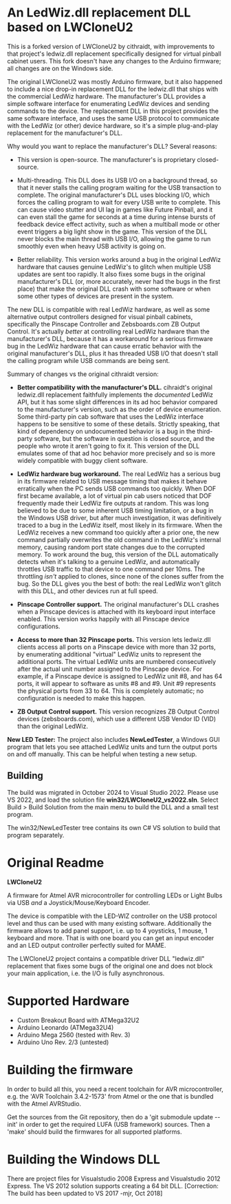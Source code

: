 # An LedWiz.dll replacement DLL based on LWCloneU2

This is a forked version of LWCloneU2 by cithraidt, with improvements
to that project's ledwiz.dll replacement specifically designed for
virtual pinball cabinet users.  This fork doesn't have any changes
to the Arduino firmware; all changes are on the Windows side.

The original LWCloneU2 was mostly Arduino firmware, but it also happened to
include a nice drop-in replacement DLL for the ledwiz.dll that ships
with the commercial LedWiz hardware.  The manufacturer's DLL provides
a simple software interface for enumerating LedWiz devices and sending
commands to the device.  The replacement DLL in this project provides
the same software interface, and uses the same USB protocol to
communicate with the LedWiz (or other) device hardware, so it's a
simple plug-and-play replacement for the manufacturer's DLL.

Why would you want to replace the manufacturer's DLL?  Several reasons:

* This version is open-source.  The manufacturer's is proprietary
closed-source.

* Multi-threading.  This DLL does its USB I/O on a background
thread, so that it never stalls the calling program waiting for
the USB transaction to complete.  The original manufacturer's DLL
uses blocking I/O, which forces the calling program to wait for
every USB write to complete.  This can cause video stutter and
UI lag in games like Future Pinball, and it can even stall the
game for seconds at a time during intense bursts of feedback
device effect activity, such as when a multiball mode or other
event triggers a big light show in the game.  This version of the
DLL never blocks the main thread with USB I/O, allowing the game 
to run smoothly even when heavy USB activity is going on.

* Better reliability.  This version works around a bug in the original 
LedWiz hardware that causes genuine LedWiz's to glitch when multiple USB 
updates are sent too rapidly.  It also fixes some bugs in the original
manufacturer's DLL (or, more accurately, never had the bugs in the
first place) that make the original DLL crash with some software or
when some other types of devices are present in the system.


The new DLL is compatible with real LedWiz hardware, as well as some
alternative output controllers designed for visual pinball cabinets,
specifically the Pinscape Controller and Zebsboards.com ZB Output
Control.  It's actually *better* at controlling real LedWiz hardware
than the manufacturer's DLL, because it has a workaround for
a serious firmware bug in the LedWiz hardware that can cause erratic
behavior with the original manufacturer's DLL, plus it has threaded
USB I/O that doesn't stall the calling program while USB commands
are being sent.

Summary of changes vs the original cithraidt version:

* **Better compatibility with the manufacturer's DLL.**  cihraidt's
original ledwiz.dll replacement faithfully implements the *documented*
LedWiz API, but it has some slight differences in its ad hoc behavior
compared to the manufacturer's version, such as the order of device
enumeration.  Some third-party pin cab software that uses the LedWiz
interface happens to be sensitive to some of these details.  Strictly
speaking, that kind of dependency on undocumented behavior is a bug in
the third-party software, but the software in question is closed
source, and the people who wrote it aren't going to fix it.  This
version of the DLL emulates some of that ad hoc behavior more
precisely and so is more widely compatible with buggy client software.

* **LedWiz hardware bug workaround.** The real LedWiz has a serious
bug in its firmware related to USB message timing that makes it behave
erratically when the PC sends USB commands too quickly.  When DOF first
became available, a lot of virtual pin cab users noticed that DOF
frequently made their LedWiz fire outputs at random.  This was long
believed to be due to some inherent USB timing limitation, or a bug 
in the Windows USB driver, but after much investigation, it was
definitively traced to a bug in the LedWiz itself, most likely in
its firmware.  When the LedWiz receives a new command too quickly
after a prior one, the new command partially overwrites the old 
command in the LedWiz's internal memory, causing random port state
changes due to the corrupted memory.  To work around the bug, this 
version of the DLL automatically detects when it's talking to a genuine 
LedWiz, and automatically throttles USB traffic to that device to one 
command per 10ms.  The throttling *isn't* applied to clones, since none
of the clones suffer from the bug.  So the DLL gives you the best of both:
the real LedWiz won't glitch with this DLL, and other devices run at full speed.

* **Pinscape Controller support.** The original manufacturer's DLL
crashes when a Pinscape devices is attached with its keyboard input
interface enabled.  This version works happily with all Pinscape
device configurations.  

* **Access to more than 32 Pinscape ports.** This version lets
ledwiz.dll clients access all ports on a Pinscape device with more
than 32 ports, by enumerating additional "virtual" LedWiz units to
represent the additional ports.  The virtual LedWiz units are numbered
consecutively after the actual unit number assigned to the Pinscape
device.  For example, if a Pinscape device is assigned to LedWiz unit
#8, and has 64 ports, it will appear to software as units #8 and #9.
Unit #9 represents the physical ports from 33 to 64.  This is
completely automatic; no configuration is needed to make this happen.

* **ZB Output Control support.** This version recognizes ZB Output
Control devices (zebsboards.com), which use a different USB Vendor ID
(VID) than the original LedWiz.

**New LED Tester:** The project also includes **NewLedTester**, a
Windows GUI program that lets you see attached LedWiz units and
turn the output ports on and off manually.  This can be helpful
when testing a new setup.

## Building

The build was migrated in October 2024 to Visual Studio 2022.  Please
use VS 2022, and load the solution file **win32/LWCloneU2_vs2022.sln**.
Select Build > Build Solution from the main menu to build the DLL and
a small test program.

The win32/NewLedTester tree contains its own C# VS solution to build
that program separately.


# Original Readme

**LWCloneU2**

A firmware for Atmel AVR microcontroller for controlling
LEDs or Light Bulbs via USB *and* a Joystick/Mouse/Keyboard Encoder.

The device is compatible with the LED-WIZ controller on the USB
protocol level and thus can be used with many existing software.
Additionally the firmware allows to add panel support, i.e. up to 4
yoysticks, 1 mouse, 1 keyboard and more. That is with one board you
can get an input encoder and an LED output controller perfectly suited
for MAME.

The LWCloneU2 project contains a compatible driver DLL "ledwiz.dll"
replacement that fixes some bugs of the original one and does not
block your main application, i.e. the I/O is fully asynchronous.


Supported Hardware
==================
- Custom Breakout Board with ATMega32U2
- Arduino Leonardo (ATMega32U4)
- Arduino Mega 2560 (tested with Rev. 3)
- Arduino Uno Rev. 2/3 (untested)


Building the firmware
=====================

In order to build all this, you need a recent toolchain for AVR
microcontroller, e.g. the 'AVR Toolchain 3.4.2-1573' from Atmel or the
one that is bundled with the Atmel AVRStudio.

Get the sources from the Git repository, then do a 'git submodule
update --init' in order to get the required LUFA (USB framework)
sources. Then a 'make' should build the firmwares for all supported
platforms.


Building the Windows DLL
========================

There are project files for Visualstudio 2008 Express and Visualstudio
2012 Express. The VS 2012 solution supports creating a 64 bit DLL.
[Correction: The build has been updated to VS 2017 -mjr, Oct 2018]
